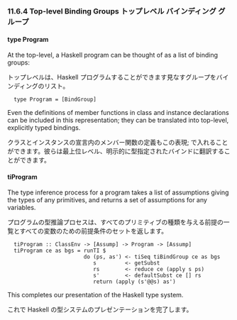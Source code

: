 ### 11.6.4 Top-level Binding Groups トップレベル バインディング グループ

#### type Program

At the top-level, a Haskell program can be thought of as a list of binding groups:

トップレベルは、Haskell プログラムすることができます見なすグループをバインディングのリスト。

	  type Program = [BindGroup]

Even the definitions of member functions in class and instance declarations can be included in this representation; they can be translated into top-level, explicitly typed bindings.

クラスとインスタンスの宣言内のメンバー関数の定義もこの表現; で入れることができます。彼らは最上位レベル、明示的に型指定されたバインドに翻訳することができます。

#### tiProgram

The type inference process for a program takes a list of assumptions giving the types of any primitives, and returns a set of assumptions for any variables.

プログラムの型推論プロセスは、すべてのプリミティブの種類を与える前提の一覧とすべての変数のための前提条件のセットを返します。

	  tiProgram :: ClassEnv -> [Assump] -> Program -> [Assump]
	  tiProgram ce as bgs = runTI $
	                        do (ps, as') <- tiSeq tiBindGroup ce as bgs
	                           s         <- getSubst
	                           rs        <- reduce ce (apply s ps)
	                           s'        <- defaultSubst ce [] rs
	                           return (apply (s'@@s) as')

This completes our presentation of the Haskell type system.

これで Haskell の型システムのプレゼンテーションを完了します。
